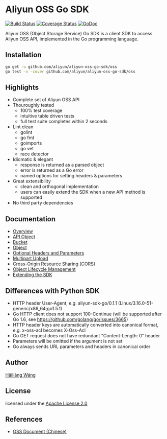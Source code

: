 Aliyun OSS Go SDK
=================

[![Build
Status](https://drone.io/github.com/h12w/aliyun-oss-go-sdk/status.png)](https://drone.io/github.com/h12w/aliyun-oss-go-sdk/latest)
[![Coverage
Status](https://coveralls.io/repos/h12w/aliyun-oss-go-sdk/badge.svg?branch=master&service=github)](https://coveralls.io/github/h12w/aliyun-oss-go-sdk?branch=master)
[![GoDoc](https://godoc.org/github.com/aliyun/aliyun-oss-go-sdk/oss?status.svg)](https://godoc.org/github.com/aliyun/aliyun-oss-go-sdk/oss)

Aliyun OSS (Object Storage Service) Go SDK is a client SDK to access Aliyun OSS
API, implemented in the Go programming language.

Installation
------------

```bash
go get -u github.com/aliyun/aliyun-oss-go-sdk/oss
go test -v -cover github.com/aliyun/aliyun-oss-go-sdk/oss
```

Highlights
----------
* Complete set of Aliyun OSS API
* Thouroughly tested
  - 100% test coverage
  - intuitive table driven tests
  - full test suite completes within 2 seconds
* Lint clean
  - golint
  - go fmt
  - goimports
  - go vet
  - race detector
* Idiomatic & elegant
  - response is returned as a parsed object
  - error is returned as a Go error
  - named options for setting headers & parameters
* Great extensibility
  - clean and orthogonal implementation
  - users can easily extend the SDK when a new API method is supported
* No third party dependencies

Documentation
-------------

* [Overview](doc/overview.md)
* [API Object](doc/api-object.md)
* [Bucket](doc/bucket.md)
* [Object](doc/object.md)
* [Optional Headers and Parameters](doc/options.md)
* [Multipart Upload](doc/upload.md)
* [Cross-Origin Resource Sharing (CORS)](doc/cors.md)
* [Object Lifecycle Management](doc/lifecycle.md)
* [Extending the SDK](doc/extend.md)

Differences with Python SDK
---------------------------

* HTTP header User-Agent, e.g. aliyun-sdk-go/0.1.1 (Linux/3.16.0-51-generic/x86_64;go1.5.1)
* Go HTTP client does not support 100-Continue (will be supported after Go 1.6, see https://github.com/golang/go/issues/3665)
* HTTP header keys are automatically converted into canonical format, e.g.
    x-oss-acl becomes X-Oss-Acl
* Go GET request does not have redundant "Content-Length: 0" header
* Parameters will be omitted if the argument is not set
* Go always sends URL parameters and headers in canonical order

Author
------

[Hǎiliàng Wáng](https://github.com/h12w)

License
-------

licensed under the [Apache License 2.0](https://www.apache.org/licenses/LICENSE-2.0.html)

References
----------
* [OSS Document (Chinese)](https://docs.aliyun.com/#/pub/oss)
